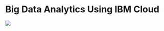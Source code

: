 # Big Data Analytics Using IBM Cloud
      

 <img src="![Big-Data analytics](https://github.com/Lingeshmd25/CAD_Phase5/assets/144088012/35427502-0386-4a8c-b913-826f6e005eb7)
">

 
